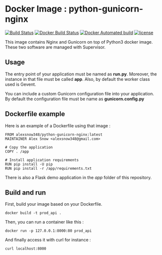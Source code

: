# Docker Image : python-gunicorn-nginx

[![Build Status](https://travis-ci.org/matthieugouel/docker-python-gunicorn-nginx.svg?branch=master)](https://travis-ci.org/matthieugouel/docker-python-gunicorn-nginx)
[![Docker Build Status](https://img.shields.io/docker/build/matthieugouel/python-gunicorn-nginx.svg)](https://hub.docker.com/r/matthieugouel/python-gunicorn-nginx)
[![Docker Automated build](https://img.shields.io/docker/automated/matthieugouel/python-gunicorn-nginx.svg)](https://github.com/matthieugouel/docker-python-gunicorn-nginx)
[![license](https://img.shields.io/github/license/matthieugouel/docker-python-gunicorn-nginx.svg)](https://github.com/matthieugouel/docker-python-gunicorn-nginx/blob/master/LICENSE)


This image contains Nginx and Gunicorn on top of Python3 docker image.
These two software are managed with Supervisor.

## Usage

The entry point of your application must be named as **run.py**. Moreover, the instance in that file must be called **app**.
Also, by default the worker class used is Gevent.

You can include a custom Gunicorn configuration file into your application. By default the configuration file must be name as **gunicorn.config.py**

## Dockerfile example

Here is an example of a Dockerfile using that image :

```
FROM alexsnow348/python-gunicorn-nginx:latest
MAINTAINER Alex Snow <alexsnow348@gmail.com>

# Copy the application
COPY . /app

# Install application requirements
RUN pip install -U pip
RUN pip install -r /app/requirements.txt
```

There is also a Flask demo application in the *app* folder of this repository.

## Build and run

First, build your image based on your Dockerfile.

```
docker build -t prod_api .
```

Then, you can run a container like this :

```
docker run -p 127.0.0.1:8000:80 prod_api
```

And finally access it with curl for instance :

```
curl localhost:8000
```
